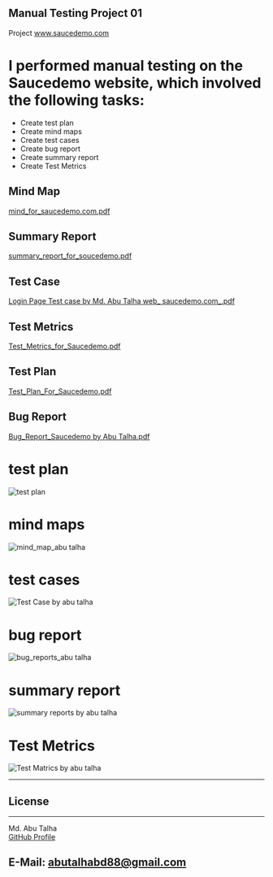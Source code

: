 ## Manual Testing Project 01


Project www.saucedemo.com

# I performed manual testing on the Saucedemo website, which involved the following tasks:

- Create test plan
- Create mind maps
- Create test cases
- Create bug report
- Create summary report
- Create Test Metrics

## Mind Map
[mind_for_saucedemo.com.pdf](https://github.com/user-attachments/files/16056970/mind_for_saucedemo.com.pdf)

## Summary Report
[summary_report_for_soucedemo.pdf](https://github.com/user-attachments/files/16056985/summary_report_for_soucedemo.pdf)

## Test Case
[Login Page Test case by Md. Abu Talha web_ saucedemo.com_.pdf](https://github.com/user-attachments/files/16057007/Login.Page.Test.case.by.Md.Abu.Talha.web_.saucedemo.com_.pdf)

## Test Metrics
[Test_Metrics_for_Saucedemo.pdf](https://github.com/user-attachments/files/16057018/Test_Metrics_for_Saucedemo.pdf)

## Test Plan
[Test_Plan_For_Saucedemo.pdf](https://github.com/user-attachments/files/16057020/Test_Plan_For_Saucedemo.pdf)

## Bug Report
[Bug_Report_Saucedemo by Abu Talha.pdf](https://github.com/user-attachments/files/16057028/Bug_Report_Saucedemo.by.Abu.Talha.pdf)










# test plan
![test plan](https://github.com/md-abutalha/Manual_Testing_P01/assets/101306544/d96463d8-420c-47d5-a738-7bdff8a52137)

# mind maps
![mind_map_abu talha](https://github.com/md-abutalha/Manual_Testing_P01/assets/101306544/d0ddcc3b-743e-4b02-8c48-8a9412a367cb)

# test cases
![Test Case by abu talha](https://github.com/md-abutalha/Manual_Testing_P01/assets/101306544/ab5a8ec0-cceb-43b0-8e0a-3dea41f9f45e)

# bug report
![bug_reports_abu talha](https://github.com/md-abutalha/Manual_Testing_P01/assets/101306544/275bf457-ab07-4132-94df-ed6ee45921f0)

# summary report
![summary reports by abu talha](https://github.com/md-abutalha/Manual_Testing_P01/assets/101306544/97d2c2dd-7e01-4797-846a-e39859cd91d8)

# Test Metrics
![Test Matrics by abu talha ](https://github.com/md-abutalha/Manual_Testing_P01/assets/101306544/a9e77010-5124-4522-bec3-4662648a6562)


---

## License

---

Md. Abu Talha  
[GitHub Profile](https://github.com/md-abutalha)

E-Mail: abutalhabd88@gmail.com
---

